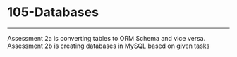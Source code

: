 # 105-Databases
---
Assessment 2a is converting tables to ORM Schema and vice versa.  
Assessment 2b is creating databases in MySQL based on given tasks

